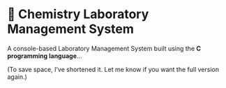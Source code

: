# 🧪 Chemistry Laboratory Management System

A console-based Laboratory Management System built using the **C programming language**...

(To save space, I’ve shortened it. Let me know if you want the full version again.)
